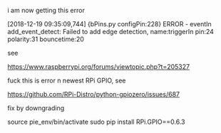 
i am now getting this error

[2018-12-19 09:35:09,744] {bPins.py configPin:228} ERROR - eventIn add_event_detect: Failed to add edge detection, name:triggerIn pin:24 polarity:31 bouncetime:20


see

https://www.raspberrypi.org/forums/viewtopic.php?t=205327

fuck this is error n newest RPi GPIO, see

https://github.com/RPi-Distro/python-gpiozero/issues/687

fix by downgrading

source pie_env/bin/activate
sudo pip install RPi.GPIO==0.6.3


